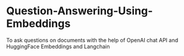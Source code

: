 # Question-Answering-Using-Embeddings
To ask questions on documents with the help of OpenAI chat API and HuggingFace Embeddings and Langchain
